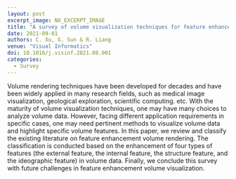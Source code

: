 ```yaml
---
layout: post
excerpt_image: NO_EXCERPT_IMAGE
title: "A survey of volume visualization techniques for feature enhancement"
date: 2021-09-01
authors: C. Xu, G. Sun & R. Liang
venue: "Visual Informatics"
doi: 10.1016/j.visinf.2021.08.001
categories:
  - Survey
---
```

Volume rendering techniques have been developed for decades and have been widely applied in many research fields, such as medical image visualization, geological exploration, scientific computing. etc. With the maturity of volume visualization techniques, one may have many choices to analyze volume data. However, facing different application requirements in specific cases, one may need pertinent methods to visualize volume data and highlight specific volume features. In this paper, we review and classify the existing literature on feature enhancement volume rendering. The classification is conducted based on the enhancement of four types of features (the external feature, the internal feature, the structure feature, and the ideographic feature) in volume data. Finally, we conclude this survey with future challenges in feature enhancement volume visualization.
